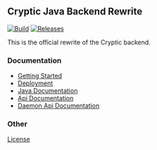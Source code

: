## Cryptic Java Backend Rewrite

[![Build](https://github.com/cryptic-game/java-backend-dev/workflows/Cryptic%20Backend%20Build/badge.svg)](https://github.com/cryptic-game/java-backend-dev/actions?query=workflow%3A%22Cryptic+Backend+Build%22)
[![Releases](https://badge.fury.io/gh/cryptic-game%2Fjava-backend-dev.svg)](https://github.com/cryptic-game/java-backend-dev/releases)

This is the official rewrite of the Cryptic backend.

### Documentation

- [Getting Started](getting-started.html)
- [Deployment](deployment.html)
- [Java Documentation](javadoc/latest/index.html)
- [Api Documentation](api/latest/index.html)
- [Daemon Api Documentation](daemon-api/latest/index.html)

### Other

[License](https://github.com/cryptic-game/java-backend-dev/blob/master/LICENSE)
